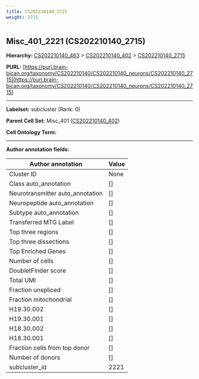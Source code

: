 ```yaml
---
title: CS202210140_2715
weight: 2715
---
```

## Misc_401_2221 (CS202210140_2715)
<b>Hierarchy: </b>
[CS202210140_463](../CS202210140_463) >
[CS202210140_402](../CS202210140_402) >
[CS202210140_2715](../CS202210140_2715)

**PURL:** [https://purl.brain-bican.org/taxonomy/CS202210140/CS202210140_neurons/CS202210140_2715](https://purl.brain-bican.org/taxonomy/CS202210140/CS202210140_neurons/CS202210140_2715)

---


**Labelset:** subcluster (Rank: 0)

**Parent Cell Set:** Misc_401 ([CS202210140_402](../CS202210140_402))



**Cell Ontology Term:** 

[MARKER GENES.]: #


---

[TRANSFERRED ANNOTATIONS.]: #


[AUTHOR ANNOTATION FIELDS.]: #


**Author annotation fields:**

| Author annotation | Value |
|-------------------|-------|
|Cluster ID|None|
|Class auto_annotation|[]|
|Neurotransmitter auto_annotation|[]|
|Neuropeptide auto_annotation|[]|
|Subtype auto_annotation|[]|
|Transferred MTG Label|[]|
|Top three regions|[]|
|Top three dissections|[]|
|Top Enriched Genes|[]|
|Number of cells|[]|
|DoubletFinder score|[]|
|Total UMI|[]|
|Fraction unspliced|[]|
|Fraction mitochondrial|[]|
|H19.30.002|[]|
|H19.30.001|[]|
|H18.30.002|[]|
|H18.30.001|[]|
|Fraction cells from top donor|[]|
|Number of donors|[]|
|subcluster_id|2221|
